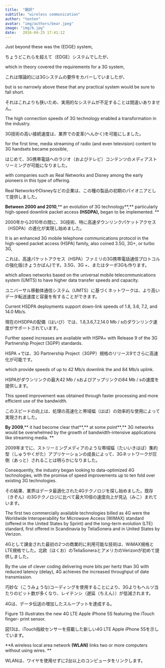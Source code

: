 ```yaml
---
title:  "翻訳"
subtitle: "wireless communication"
author: "tenten"
avatar: "img/authors/bear.jpeg"
image: "img/b.jpg"
date:   2016-04-25 17:41:12
---
```


Just beyond these was the (EDGE) system, 

ちょうどこれらを超えて（EDGE）システムでしたが、

which in theory covered the requirements for a 3G system,

これは理論的には3Gシステムの要件をカバーしていましたが、

 but is so narrowly above these that any practical system would be sure to fall short.

それはこれよりも狭いため、実用的なシステムが不足することは間違いありません。

The high connection speeds of 3G technology enabled a transformation in the industry.

3G技術の高い接続速度は、業界での変革(へんかく)を可能にしました。

 for the first time, media streaming of radio (and even television) content to 3G handsets became possible, 

はじめて、3G携帯電話へのラジオ（およびテレビ）コンテンツのメディアストリーミングが可能になりました。

with companies such as Real Networks and Disney among the early pioneers in this type of offering.

Real NetworksやDisneyなどの企業は、この種の製品の初期のパイオニアとして提供しました。

**Between 2000 and 2010**,** an evolution of 3G technology**,** particularly high-speed downlink packet access **(**HSDPA**),** began to be implemented. **

2000年から2010年の間に、3G技術、特に高速ダウンリンクパケットアクセス（HSDPA）の進化が実現し始めました。

It is an enhanced 3G mobile telephone communications protocol in the high-speed packet access (HSPA) family, also coined 3.5G, 3G+, or turbo 3G, 

これは、高速パケットアクセス（HSPA）ファミリの3G携帯電話通信プロトコルの強化版(きょうかばん)です。3.5G、3G +、またはターボ3Gも作ります。

which allows networks based on the universal mobile telecommunications system (UMTS) to have higher data transfer speeds and capacity. 

ユニバーサル移動体通信システム（UMTS）に基づくネットワークは、より高いデータ転送速度と容量を有することができます。

Current HSDPA deployments support down-link speeds of 1.8, 3.6, 7.2, and 14.0 Mb/s. 

現在のHSDPAの配備（はいび）では、1.8,3.6,7.2,14.0 Mb / sのダウンリンク速度がサポートされています。

Further speed increases are available with HSPA+ with Release 9 of the 3G Partnership Project (3GPP) standards.

HSPA +では、3G Partnership Project（3GPP）規格のリリース9でさらに高速化が可能です。

which provide speeds of up to 42 Mb/s downlink the and 84 Mb/s uplink. 

HSPAがダウンリンクの最大42 Mb / sおよびアップリンクの84 Mb / sの速度を提供します。

This speed improvement was obtained through faster processing and more efficient use of the bandwidth. 

このスピードの向上は、処理の高速化と帯域幅（はば）の効率的な使用によって実現されました。

**By 2009**,** it had become clear that**,** at some point**,** 3G networks would be overwhelmed by the growth of bandwidth-intensive applications like streaming media. **

2009年までに、ストリーミングメディアのような帯域幅（たいいきはば）集約型（しゅうやくがた）アプリケーションの成長によって、3Gネットワークが圧倒（あっと）されることは明らかになりました。

Consequently, the industry began looking to data-optimized 4G technologies, with the promise of speed improvements up to ten fold over existing 3G technologies.

その結果、業界はデータ最適化された4Gテクノロジを探し始めました。既存（きぞん）の3Gテクノロジに比べて最大10倍の速度向上が見込（みこ）まれています。

The first two commercially available technologies billed as 4G were the Worldwide Interoperability for Microwave Access (WiMAX) standard (offered in the United States by Sprint) and the long-term evolution (LTE) standard, first offered in Scandinavia by TeliaSonera and in United States by Verizon. 

4Gとして課金された最初の2つの商業的に利用可能な技術は、WiMAX規格とLTE規格でした。北欧（ほくお）のTeliaSoneraとアメリカのVerizonが初めて提供しました。

By the use of clever coding delivering more bits per hertz than 3G with reduced latency (delay), 4G achieves the increased throughput of date transmission. 

巧妙な（こうみょうな)コーディングを使用することにより、3Gよりもヘルツ当たりのビット数が多くなり、レイテンシ（遅延（ちえん））が低減されます。

4Gは、データ伝送の増加したスループットを達成する。

Figure 13 illustrates the new 4G LTE Apple iPhone 5S featuring the iTouch finger- print sensor. 

図13は、iTouch指紋センサーを搭載した新しい4G LTE Apple iPhone 5Sを示しています。

**A wireless local area network **(**WLAN**)** links two or more computers without using wires. **

WLANは、ワイヤを使用せずに2台以上のコンピュータをリンクします。
